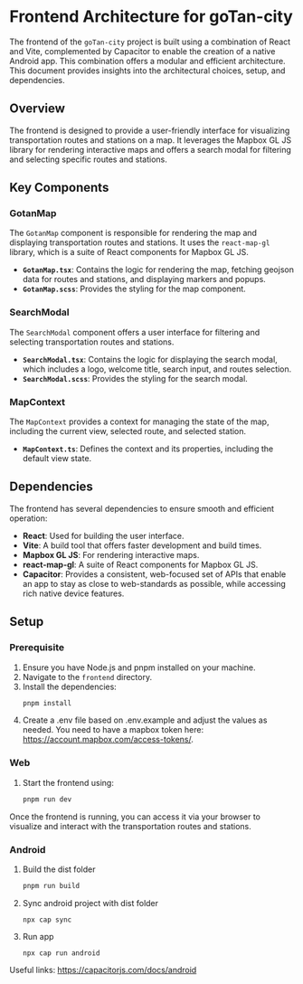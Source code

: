# Frontend Architecture for goTan-city

The frontend of the `goTan-city` project is built using a combination of React and Vite, complemented by Capacitor to enable the creation of a native Android app. This combination offers a modular and efficient architecture. This document provides insights into the architectural choices, setup, and dependencies.

## Overview

The frontend is designed to provide a user-friendly interface for visualizing transportation routes and stations on a map. It leverages the Mapbox GL JS library for rendering interactive maps and offers a search modal for filtering and selecting specific routes and stations.

## Key Components

### GotanMap

The `GotanMap` component is responsible for rendering the map and displaying transportation routes and stations. It uses the `react-map-gl` library, which is a suite of React components for Mapbox GL JS.

- **`GotanMap.tsx`**: Contains the logic for rendering the map, fetching geojson data for routes and stations, and displaying markers and popups.
- **`GotanMap.scss`**: Provides the styling for the map component.

### SearchModal

The `SearchModal` component offers a user interface for filtering and selecting transportation routes and stations.

- **`SearchModal.tsx`**: Contains the logic for displaying the search modal, which includes a logo, welcome title, search input, and routes selection.
- **`SearchModal.scss`**: Provides the styling for the search modal.

### MapContext

The `MapContext` provides a context for managing the state of the map, including the current view, selected route, and selected station.

- **`MapContext.ts`**: Defines the context and its properties, including the default view state.

## Dependencies

The frontend has several dependencies to ensure smooth and efficient operation:

- **React**: Used for building the user interface.
- **Vite**: A build tool that offers faster development and build times.
- **Mapbox GL JS**: For rendering interactive maps.
- **react-map-gl**: A suite of React components for Mapbox GL JS.
- **Capacitor**: Provides a consistent, web-focused set of APIs that enable an app to stay as close to web-standards as possible, while accessing rich native device features.

## Setup

### Prerequisite
1. Ensure you have Node.js and pnpm installed on your machine.
2. Navigate to the `frontend` directory.
3. Install the dependencies:
   ```bash
   pnpm install
   ```
4. Create a .env file based on .env.example and adjust the values as needed. You need to have a mapbox token here: https://account.mapbox.com/access-tokens/. 

### Web

1. Start the frontend using:
   ```bash
   pnpm run dev
   ```
Once the frontend is running, you can access it via your browser to visualize and interact with the transportation routes and stations.

### Android

1. Build the dist folder 
   ```bash
   pnpm run build
   ```
2. Sync android project with dist folder 
   ```
   npx cap sync
   ```
3. Run app
   ```
   npx cap run android
   ```
Useful links: https://capacitorjs.com/docs/android




